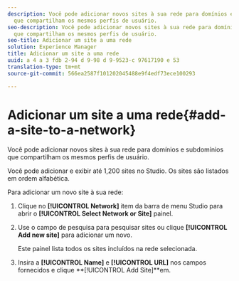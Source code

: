 ```yaml
---
description: Você pode adicionar novos sites à sua rede para domínios e subdomínios
  que compartilham os mesmos perfis de usuário.
seo-description: Você pode adicionar novos sites à sua rede para domínios e subdomínios
  que compartilham os mesmos perfis de usuário.
seo-title: Adicionar um site a uma rede
solution: Experience Manager
title: Adicionar um site a uma rede
uuid: a 4 a 3 fdb 2-94 d 9-98 d 9-9523-c 97617190 e 53
translation-type: tm+mt
source-git-commit: 566ea2587f101202045488e9f4edf73ece100293

---
```



# Adicionar um site a uma rede{#add-a-site-to-a-network}

Você pode adicionar novos sites à sua rede para domínios e subdomínios que compartilham os mesmos perfis de usuário.

Você pode adicionar e exibir até 1,200 sites no Studio. Os sites são listados em ordem alfabética.

Para adicionar um novo site à sua rede:

1. Clique no **[!UICONTROL Network]** item da barra de menu Studio para abrir o **[!UICONTROL Select Network or Site]** painel.
1. Use o campo de pesquisa para pesquisar sites ou clique **[!UICONTROL Add new site]** para adicionar um novo.

   Este painel lista todos os sites incluídos na rede selecionada.

1. Insira a **[!UICONTROL Name]** e **[!UICONTROL URL]** nos campos fornecidos e clique **[!UICONTROL Add Site]**em.
